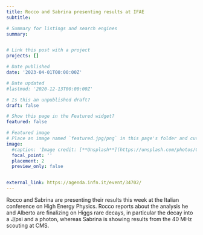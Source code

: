 ```yaml
---
title: Rocco and Sabrina presenting results at IFAE
subtitle: 

# Summary for listings and search engines
summary: 


# Link this post with a project
projects: []

# Date published
date: '2023-04-01T00:00:00Z'

# Date updated
#lastmod: '2020-12-13T00:00:00Z'

# Is this an unpublished draft?
draft: false

# Show this page in the Featured widget?
featured: false

# Featured image
# Place an image named `featured.jpg/png` in this page's folder and customize its options here.
image:
  #caption: 'Image credit: [**Unsplash**](https://unsplash.com/photos/CpkOjOcXdUY)'
  focal_point: ''
  placement: 2
  preview_only: false


external_link: https://agenda.infn.it/event/34702/ 
---
```


Rocco and Sabrina are presenting their results this week at the Italian conference
on High Energy Physics. Rocco reports about the analysis he and
Alberto are finalizing on Higgs rare decays, in particular the decay
into a J/psi and a photon, whereas Sabrina is showing results from the
40 MHz scouting at CMS.


